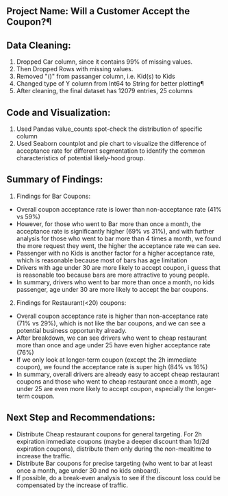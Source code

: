 ## Project Name: Will a Customer Accept the Coupon?¶

## Data Cleaning:

 1) Dropped Car column, since it contains 99% of missing values.
 2) Then Dropped Rows with missing values.
 2) Removed "()" from passanger column, i.e. Kid(s) to Kids
 3) Changed type of Y column from Int64 to String for better plotting¶
 4) After cleaning, the final dataset has 12079 entries, 25 columns

## Code and Visualization:

 1) Used Pandas value_counts spot-check the distribution of specific column
 2) Used Seaborn countplot and pie chart to visualize the difference of acceptance rate for different segmentation to identify the common characteristics of potential likely-hood group.

## Summary of Findings:

 1) Findings for Bar Coupons:
 - Overall coupon acceptance rate is lower than non-acceptance rate (41% vs 59%)
 - However, for those who went to Bar more than once a month, the acceptance rate is significantly higher (69% vs 31%), and with further analysis for those who went to bar more than 4 times a month, we found the more request they went, the higher the acceptance rate we can see.
 - Passenger with no Kids is another factor for a higher acceptance rate, which is reasonable because most of bars has age limitation
 - Drivers with age under 30 are more likely to accept coupon, i guess that is reasonable too because bars are more attractive to young people.
 - In summary, drivers who went to bar more than once a month, no kids passenger, age under 30 are more likely to accept the bar coupons.

 2) Findings for Restaurant(<20) coupons:
 - Overall coupon acceptance rate is higher than non-acceptance rate (71% vs 29%), which is not like the bar coupons, and we can see a potential business opportunity already.
 - After breakdown, we can see drivers who went to cheap restaurant more than once and age under 25 have even higher acceptance rate (76%)
 - If we only look at longer-term coupon (except the 2h immediate coupon), we found the acceptance rate is super high (84% vs 16%)
 - In summary, overall drivers are already easy to accept cheap restaurant coupons and those who went to cheap restaurant once a month, age under 25 are even more likely to accept coupon, especially the longer-term coupon.

## Next Step and Recommendations:
- Distribute Cheap restaurant coupons for general targeting. For 2h expiration immediate coupons (maybe a deeper discount than 1d/2d expiration coupons), distribute them only during the non-mealtime to increase the traffic.
- Distribute Bar coupons for precise targeting (who went to bar at least once a month, age under 30 and no kids onboard).
- If possible, do a break-even analysis to see if the discount loss could be compensated by the increase of traffic.
